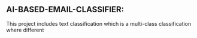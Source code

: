AI-BASED-EMAIL-CLASSIFIER:
--------------------
This project includes text classification which is a multi-class classification where different 